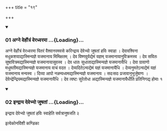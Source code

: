 +++
title = "१९"

+++

<div class="js_include" includetitle="true" newlevelforh1="3" unfilled="" url="/vedAH_yajuH/taittirIyam/sUtram/ApastambaH/shrautam/vishvAsa-prastutiH/22/19/01_agne_verhotraM_veradhvaramA.md">
<details open><summary><h3>01 अग्ने वेर्होत्रं वेरध्वरमा ...{Loading}...</h3></summary>

अग्ने वेर्होत्रं वेरध्वरमा पितरं वैश्वानरमवसे करिन्द्राय देवेभ्यो जुषतां हविः स्वाहा । देवावश्विना मधुकशयाद्यास्मिन्यज्ञे यजमानाय मिमिक्षतम् । देव विष्णवुर्वद्येमं यज्ञम् यजमानायानुविक्रमस्व । देव सवितः सुषावित्रमद्यास्मिन्यज्ञे यजमानायासुवस्व । देव धातः सुधाताद्यास्मिन्यज्ञे यजमानायैधि । देवा ग्रावाणो मधुमतीमद्यास्मिन्यज्ञे यजमानाय वाचं वदत । देव्यदितेऽन्वद्येमं यज्ञं यजमानायैधि । देव्यनुमतेऽन्वद्येमं यज्ञं यजमानाय मन्यस्व । दिव्या आपो नन्नम्यध्वमद्यास्मिन्यज्ञे यजमानाय । सदःसदः प्रजावानृभुर्जुषाणः । देवेन्द्रेन्द्रियमद्यास्मिन्यज्ञे यजमानायैधि । देव त्वष्टः सुरेतोधा अद्यास्मिन्यज्ञे यजमानायैधीति प्रतिनिगद्य होमाः १
</details>
</div>


<div class="js_include" includetitle="true" newlevelforh1="3" unfilled="" url="/vedAH_yajuH/taittirIyam/sUtram/ApastambaH/shrautam/vishvAsa-prastutiH/22/19/02_indrAya_devebhyo_juShatAM.md">
<details open><summary><h3>02 इन्द्राय देवेभ्यो जुषतां ...{Loading}...</h3></summary>

इन्द्राय देवेभ्यो जुषतां हविः स्वाहेति सर्वत्रानुषजति २
</details>
</div>



  
इत्येकोनविंशी कण्डिका 
